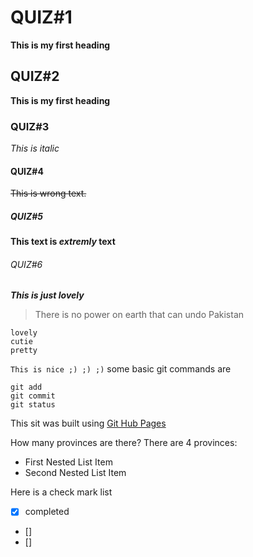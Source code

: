 # QUIZ#1
**This is my first heading**
## QUIZ#2
__This is my first heading__
### QUIZ#3
*This is italic*
#### QUIZ#4
~~This is wrong text.~~
##### QUIZ#5
**This text is _extremly_ text**
###### QUIZ#6
***This is just lovely***
>There is no power on earth that can undo Pakistan
```
lovely
cutie
pretty
```
`
  This is nice ;) ;) ;)
`
some basic git commands are
```
git add
git commit
git status
```

This sit was built using [Git Hub Pages](https://pages.github.com/)

How many provinces are there?
There are 4 provinces:
- First Nested List Item
- Second Nested List Item



Here is a check mark list
- [x] completed
- [] 
- []
